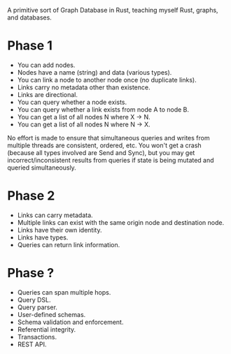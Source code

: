 A primitive sort of Graph Database in Rust, teaching myself Rust, graphs, and databases.

# Phase 1
* You can add nodes.
* Nodes have a name (string) and data (various types).
* You can link a node to another node once (no duplicate links).
* Links carry no metadata other than existence.
* Links are directional.
* You can query whether a node exists.
* You can query whether a link exists from node A to node B.
* You can get a list of all nodes N where X -> N.
* You can get a list of all nodes N where N -> X.

No effort is made to ensure that simultaneous queries and writes from multiple threads are consistent, ordered, etc. You won't get a crash (because all types involved are Send and Sync), but you may get incorrect/inconsistent results from queries if state is being mutated and queried simultaneously.

# Phase 2

* Links can carry metadata.
* Multiple links can exist with the same origin node and destination node.
* Links have their own identity.
* Links have types.
* Queries can return link information.

# Phase ?

* Queries can span multiple hops.
* Query DSL.
* Query parser.
* User-defined schemas.
* Schema validation and enforcement.
* Referential integrity.
* Transactions.
* REST API.
